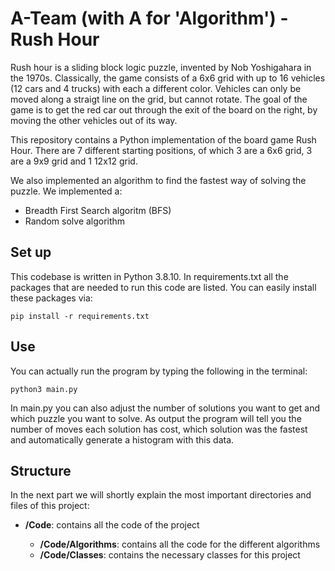 # A-Team (with A for 'Algorithm') - Rush Hour
Rush hour is a sliding block logic puzzle, invented by Nob Yoshigahara in the 1970s. Classically, the game consists of a 6x6 grid with up to 16 vehicles (12 cars and 4 trucks) with each a different color. Vehicles can only be moved along a straigt line on the grid, but cannot rotate. The goal of the game is to get the red car out through the exit of the board on the right, by moving the other vehicles out of its way. 

This repository contains a Python implementation of the board game Rush Hour. There are 7 different starting positions, of which 3 are a 6x6 grid, 3 are a 9x9 grid and 1 12x12 grid.

We also implemented an algorithm to find the fastest way of solving the puzzle. We implemented a:
<ul>
    <li>Breadth First Search algoritm (BFS)</li>
    <li>Random solve algorithm</li>
</ul>

## Set up
This codebase is written in Python 3.8.10. In requirements.txt all the packages that are needed to run this code are listed. You can easily install these packages via:
<pre><code>pip install -r requirements.txt</code></pre>

## Use
You can actually run the program by typing the following in the terminal:
<pre><code>python3 main.py</code></pre>
In main.py you can also adjust the number of solutions you want to get and which puzzle you want to solve. As output the program will tell you the number of moves each solution has cost, which solution was the fastest and automatically generate a histogram with this data.

## Structure
In the next part we will shortly explain the most important directories and files of this project:
<ul>
    <li><strong>/Code</strong>: contains all the code of the project</li>
    <ul>
    <li><strong>/Code/Algorithms</strong>: contains all the code for the different algorithms</li>
    <li><strong>/Code/Classes</strong>: contains the necessary classes for this project</li>
    </ul>
</ul>


